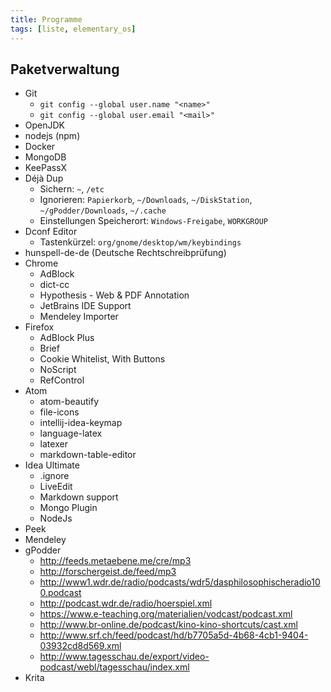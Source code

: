 ```yaml
---
title: Programme
tags: [liste, elementary_os]
---
```


## Paketverwaltung

-   Git
    -   `git config --global user.name "<name>"`
    -   `git config --global user.email "<mail>"`
-   OpenJDK
-   nodejs (npm)
-   Docker
-   MongoDB
-   KeePassX
-   Déjà Dup
    -   Sichern: `~`, `/etc`
    -   Ignorieren: `Papierkorb`, `~/Downloads`, `~/DiskStation`, `~/gPodder/Downloads`, `~/.cache`
    -   Einstellungen Speicherort: `Windows-Freigabe`, `WORKGROUP`
-   Dconf Editor
    -   Tastenkürzel: `org/gnome/desktop/wm/keybindings`
-   hunspell-de-de (Deutsche Rechtschreibprüfung)
-   Chrome
    -   AdBlock
    -   dict-cc
    -   Hypothesis - Web & PDF Annotation
    -   JetBrains IDE Support
    -   Mendeley Importer
-   Firefox
    -   AdBlock Plus
    -   Brief
    -   Cookie Whitelist, With Buttons
    -   NoScript
    -   RefControl
-   Atom
    -   atom-beautify
    -   file-icons
    -   intellij-idea-keymap
    -   language-latex
    -   latexer
    -   markdown-table-editor
-   Idea Ultimate
    -   .ignore
    -   LiveEdit
    -   Markdown support
    -   Mongo Plugin
    -   NodeJs
-   Peek
-   Mendeley
-   gPodder
    -   <http://feeds.metaebene.me/cre/mp3>
    -   <http://forschergeist.de/feed/mp3>
    -   <http://www1.wdr.de/radio/podcasts/wdr5/dasphilosophischeradio100.podcast>
    -   <http://podcast.wdr.de/radio/hoerspiel.xml>
    -   <https://www.e-teaching.org/materialien/vodcast/podcast.xml>
    -   <http://www.br-online.de/podcast/kino-kino-shortcuts/cast.xml>
    -   <http://www.srf.ch/feed/podcast/hd/b7705a5d-4b68-4cb1-9404-03932cd8d569.xml>
    -   <http://www.tagesschau.de/export/video-podcast/webl/tagesschau/index.xml>
-   Krita
